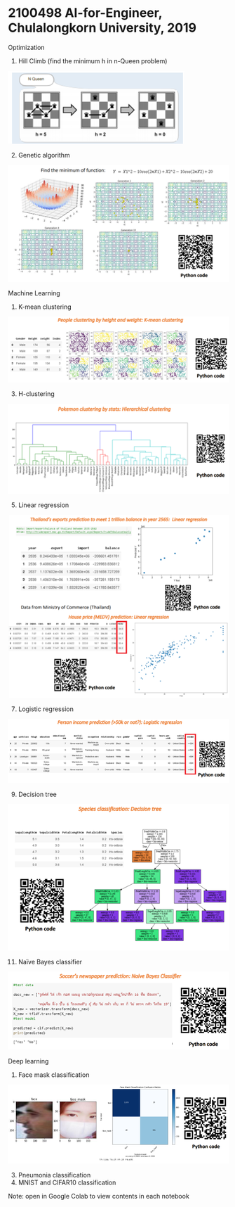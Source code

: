 # 2100498 AI-for-Engineer, Chulalongkorn University, 2019

Optimization
1. Hill Climb (find the minimum h in n-Queen problem)

![](Images/HillClimb.png)

2. Genetic algorithm

![](Images/GeneticAlgorithm.png)
  
Machine Learning
1. K-mean clustering

![](Images/KmeanPeople.png)

3. H-clustering

![](Images/Hclustering.png)

5. Linear regression

![](Images/LinearRegression.png)

7. Logistic regression

![](Images/LogisticRegression.png)

9. Decision tree

![](Images/DecisionTree.png)

11. Naïve Bayes classifier

![](Images/NaiveBayes.png)
  
Deep learning
1. Face mask classification

![](Images/FaceMaskClassification.png)

3. Pneumonia classification
4. MNIST and CIFAR10 classification
  
Note: open in Google Colab to view contents in each notebook

